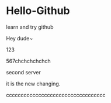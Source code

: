 # Hello-Github
learn and try github

Hey dude~

123

567chchchchchch

second server

it is the new changing.



cccccccccccccccccccccccccccccccccc